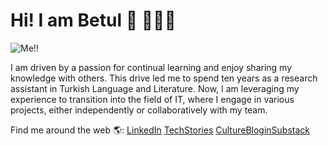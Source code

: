 # Hi! I am Betul 👋 👩🏾‍💻


![Me!!](https://github.com/Bettysbook/BetulBayraktar/assets/109543973/4bba618a-7882-4e60-970a-619806cd2abe)


I am driven by a passion for continual learning and enjoy sharing my knowledge with others. 
This drive led me to spend ten years as a research assistant in Turkish Language and Literature. 
Now, I am leveraging my experience to transition into the field of IT, where I engage in various projects, either independently or collaboratively with my team.



Find me around the web 🌎:
[LinkedIn](https://www.linkedin.com/in/betul-bayraktar/)
[TechStories](https://bettystechstories.medium.com/)
[CultureBloginSubstack](https://bettyswaysofseeing.substack.com/publish/posts)

